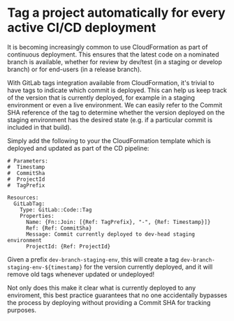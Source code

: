 # Tag a project automatically for every active CI/CD deployment

It is becoming increasingly common to use CloudFormation as part of continuous deployment. This ensures that the latest code on a nominated branch is available, whether for review by dev/test (in a staging or develop branch) or for end-users (in a release branch).

With GitLab tags integration available from CloudFormation, it's trivial to have tags to indicate which commit is deployed.
This can help us keep track of the version that is currently deployed, for example in a staging environment or even a live environment. 
We can easily refer to the Commit SHA reference of the tag to determine whether the version deployed on the staging environment has the desired state (e.g. if a particular commit is included in that build).

Simply add the following to your the CloudFormation template which is deployed and updated as part of the CD pipeline:

```
# Parameters:
#  Timestamp
#  CommitSha
#  ProjectId
#  TagPrefix

Resources:
  GitLabTag:
    Type: GitLab::Code::Tag
    Properties:
      Name: {Fn::Join: [{Ref: TagPrefix}, "-", {Ref: Timestamp}]}
      Ref: {Ref: CommitSha}
      Message: Commit currently deployed to dev-head staging environment
      ProjectId: {Ref: ProjectId}
```

Given a prefix `dev-branch-staging-env`, this will create a tag `dev-branch-staging-env-${timestamp}` for the version currently deployed, and it will remove old tags whenever updated or undeployed!

Not only does this make it clear what is currently deployed to any enviroment, this best practice guarantees that no one accidentally bypasses the process by deploying without providing a Commit SHA for tracking purposes.
